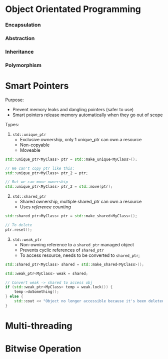 # Object Orientated Programming

### Encapsulation

### Abstraction
### Inheritance
### Polymorphism

# Smart Pointers

Purpose:
- Prevent memory leaks and dangling pointers (safer to use)
- Smart pointers release memory automatically when they go out of scope

Types:
1. `std::unique_ptr`
	- Exclusive ownership, only 1 unique_ptr can own a resource
	- Non-copyable
	- Moveable

```C++
std::unique_ptr<MyClass> ptr = std::make_unique<MyClass>();

// We can't copy ptr like this:
std::unique_ptr<MyClass> ptr_2 = ptr;

// But we can move ownership
std::unique_ptr<MyClass> ptr_2 = std::move(ptr);
```

2. `std::shared_ptr`
	- Shared ownership, multiple shared_ptr can own a resource
	- Uses *reference counting*

```C++
std::shared_ptr<MyClass> ptr = std::make_shared<MyClass>();

// To delete
ptr.reset();
```

3. `std::weak_ptr`
	- Non-owning reference to a `shared_ptr` managed object
	- Prevents cyclic references of `shared_ptr`
	- To access resource, needs to be converted to `shared_ptr`;

```C++
std::shared_ptr<MyClass> shared = std::make_shared<MyClass>();

std::weak_ptr<MyClass> weak = shared;

// Convert weak -> shared to access obj
if (std::weak_ptr<MyClass> temp = weak.lock()) {
	temp->doSomething();
} else {
	std::cout << "Object no longer accessible because it's been deleted";
}
```

# Multi-threading

# Bitwise Operation

